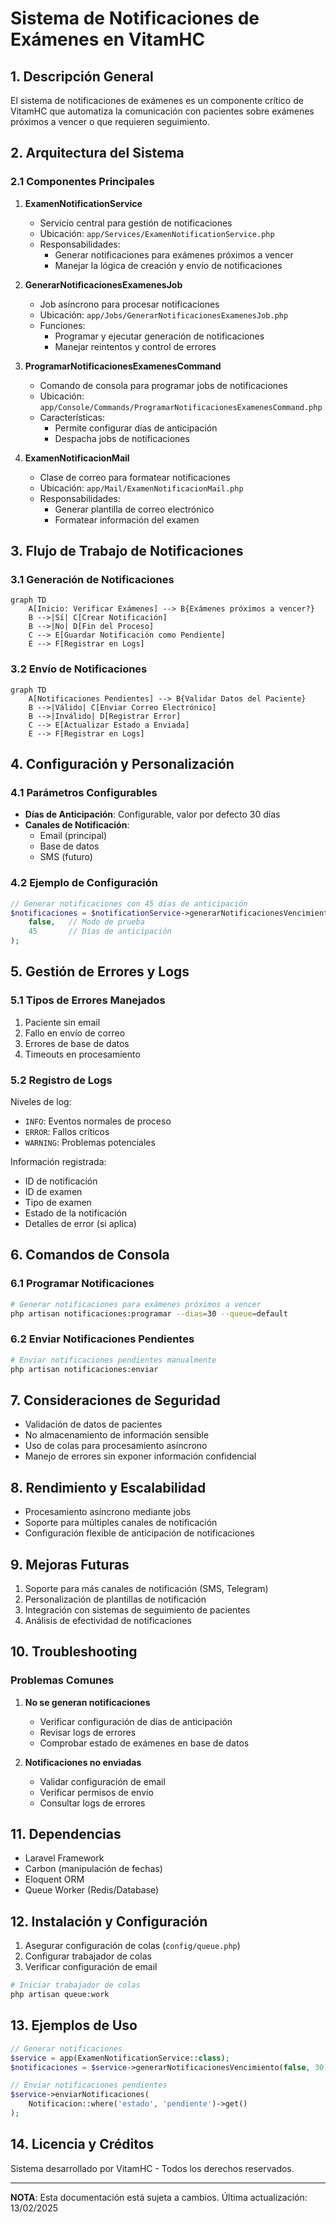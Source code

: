 # Sistema de Notificaciones de Exámenes en VitamHC

## 1. Descripción General

El sistema de notificaciones de exámenes es un componente crítico de VitamHC que automatiza la comunicación con pacientes sobre exámenes próximos a vencer o que requieren seguimiento.

## 2. Arquitectura del Sistema

### 2.1 Componentes Principales

1. **ExamenNotificationService**
   - Servicio central para gestión de notificaciones
   - Ubicación: `app/Services/ExamenNotificationService.php`
   - Responsabilidades:
     * Generar notificaciones para exámenes próximos a vencer
     * Manejar la lógica de creación y envío de notificaciones

2. **GenerarNotificacionesExamenesJob**
   - Job asíncrono para procesar notificaciones
   - Ubicación: `app/Jobs/GenerarNotificacionesExamenesJob.php`
   - Funciones:
     * Programar y ejecutar generación de notificaciones
     * Manejar reintentos y control de errores

3. **ProgramarNotificacionesExamenesCommand**
   - Comando de consola para programar jobs de notificaciones
   - Ubicación: `app/Console/Commands/ProgramarNotificacionesExamenesCommand.php`
   - Características:
     * Permite configurar días de anticipación
     * Despacha jobs de notificaciones

4. **ExamenNotificacionMail**
   - Clase de correo para formatear notificaciones
   - Ubicación: `app/Mail/ExamenNotificacionMail.php`
   - Responsabilidades:
     * Generar plantilla de correo electrónico
     * Formatear información del examen

## 3. Flujo de Trabajo de Notificaciones

### 3.1 Generación de Notificaciones

```mermaid
graph TD
    A[Inicio: Verificar Exámenes] --> B{Exámenes próximos a vencer?}
    B -->|Sí| C[Crear Notificación]
    B -->|No| D[Fin del Proceso]
    C --> E[Guardar Notificación como Pendiente]
    E --> F[Registrar en Logs]
```

### 3.2 Envío de Notificaciones

```mermaid
graph TD
    A[Notificaciones Pendientes] --> B{Validar Datos del Paciente}
    B -->|Válido| C[Enviar Correo Electrónico]
    B -->|Inválido| D[Registrar Error]
    C --> E[Actualizar Estado a Enviada]
    E --> F[Registrar en Logs]
```

## 4. Configuración y Personalización

### 4.1 Parámetros Configurables

- **Días de Anticipación**: Configurable, valor por defecto 30 días
- **Canales de Notificación**: 
  * Email (principal)
  * Base de datos
  * SMS (futuro)

### 4.2 Ejemplo de Configuración

```php
// Generar notificaciones con 45 días de anticipación
$notificaciones = $notificationService->generarNotificacionesVencimiento(
    false,   // Modo de prueba
    45       // Días de anticipación
);
```

## 5. Gestión de Errores y Logs

### 5.1 Tipos de Errores Manejados

1. Paciente sin email
2. Fallo en envío de correo
3. Errores de base de datos
4. Timeouts en procesamiento

### 5.2 Registro de Logs

Niveles de log:
- `INFO`: Eventos normales de proceso
- `ERROR`: Fallos críticos
- `WARNING`: Problemas potenciales

Información registrada:
- ID de notificación
- ID de examen
- Tipo de examen
- Estado de la notificación
- Detalles de error (si aplica)

## 6. Comandos de Consola

### 6.1 Programar Notificaciones

```bash
# Generar notificaciones para exámenes próximos a vencer
php artisan notificaciones:programar --dias=30 --queue=default
```

### 6.2 Enviar Notificaciones Pendientes

```bash
# Enviar notificaciones pendientes manualmente
php artisan notificaciones:enviar
```

## 7. Consideraciones de Seguridad

- Validación de datos de pacientes
- No almacenamiento de información sensible
- Uso de colas para procesamiento asíncrono
- Manejo de errores sin exponer información confidencial

## 8. Rendimiento y Escalabilidad

- Procesamiento asíncrono mediante jobs
- Soporte para múltiples canales de notificación
- Configuración flexible de anticipación de notificaciones

## 9. Mejoras Futuras

1. Soporte para más canales de notificación (SMS, Telegram)
2. Personalización de plantillas de notificación
3. Integración con sistemas de seguimiento de pacientes
4. Análisis de efectividad de notificaciones

## 10. Troubleshooting

### Problemas Comunes

1. **No se generan notificaciones**
   - Verificar configuración de días de anticipación
   - Revisar logs de errores
   - Comprobar estado de exámenes en base de datos

2. **Notificaciones no enviadas**
   - Validar configuración de email
   - Verificar permisos de envío
   - Consultar logs de errores

## 11. Dependencias

- Laravel Framework
- Carbon (manipulación de fechas)
- Eloquent ORM
- Queue Worker (Redis/Database)

## 12. Instalación y Configuración

1. Asegurar configuración de colas (`config/queue.php`)
2. Configurar trabajador de colas
3. Verificar configuración de email

```bash
# Iniciar trabajador de colas
php artisan queue:work
```

## 13. Ejemplos de Uso

```php
// Generar notificaciones
$service = app(ExamenNotificationService::class);
$notificaciones = $service->generarNotificacionesVencimiento(false, 30);

// Enviar notificaciones pendientes
$service->enviarNotificaciones(
    Notificacion::where('estado', 'pendiente')->get()
);
```

## 14. Licencia y Créditos

Sistema desarrollado por VitamHC - Todos los derechos reservados.

---

**NOTA**: Esta documentación está sujeta a cambios. Última actualización: 13/02/2025

